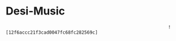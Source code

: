 # Desi-Music
                                                                ![12f6accc21f3cad0047fc68fc282569c]
